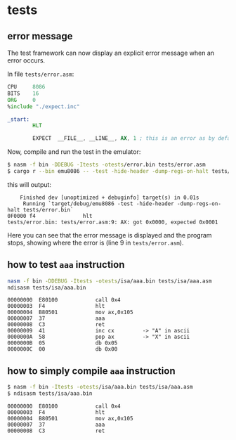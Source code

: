 # tests

## error message

The test framework can now display an explicit error message when an error occurs.

In file `tests/error.asm`:

```asm
CPU     8086
BITS    16
ORG     0
%include "./expect.inc"

_start:
        HLT

        EXPECT  __FILE__, __LINE__, AX, 1 ; this is an error as by default AX is initialized to 0x0000
```

Now, compile and run the test in the emulator:

```bash
$ nasm -f bin -DDEBUG -Itests -otests/error.bin tests/error.asm 
$ cargo r --bin emu8086 -- -test -hide-header -dump-regs-on-halt tests/error.bin 
```

this will output:

```text
    Finished dev [unoptimized + debuginfo] target(s) in 0.01s
     Running `target/debug/emu8086 -test -hide-header -dump-regs-on-halt tests/error.bin`
0F0000 f4               hlt
tests/error.bin: tests/error.asm:9: AX: got 0x0000, expected 0x0001
```

Here you can see that the error message is displayed and the program stops, showing where the error is (line 9 in `tests/error.asm`).

## how to test `aaa` instruction

```bash
nasm -f bin -DDEBUG -Itests -otests/isa/aaa.bin tests/isa/aaa.asm 
ndisasm tests/isa/aaa.bin 
```

```text
00000000  E80100            call 0x4
00000003  F4                hlt
00000004  B80501            mov ax,0x105
00000007  37                aaa
00000008  C3                ret
00000009  41                inc cx         -> "A" in ascii
0000000A  58                pop ax         -> "X" in ascii
0000000B  05                db 0x05
0000000C  00                db 0x00
```

## how to simply compile `aaa` instruction

```bash
$ nasm -f bin -Itests -otests/isa/aaa.bin tests/isa/aaa.asm 
$ ndisasm tests/isa/aaa.bin 
```

```text
00000000  E80100            call 0x4
00000003  F4                hlt
00000004  B80501            mov ax,0x105
00000007  37                aaa
00000008  C3                ret
```
